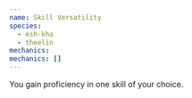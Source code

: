 ```yaml
---
name: Skill Versatility
species:
  - esh-kha
  - theelin
mechanics:
mechanics: []
---
```

You gain proficiency in one skill of your choice.
